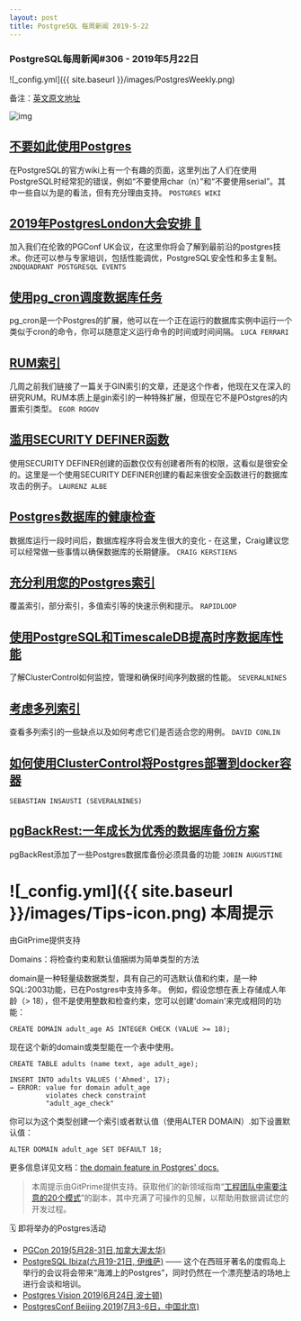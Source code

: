 ```yaml
---
layout: post
title: PostgreSQL 每周新闻 2019-5-22
---
```


### PostgreSQL每周新闻#306 - 2019年5月22日
![_config.yml]({{ site.baseurl }}/images/PostgresWeekly.png)

备注：[英文原文地址](https://postgresweekly.com/issues/306)

![img](https://res.cloudinary.com/cpress/image/upload/w_1280,e_sharpen:60/v1558468462/t1lhkqvr0rd77n10qwn5.jpg)

## [不要如此使用Postgres](https://wiki.postgresql.org/wiki/Don%27t_Do_This)
在PostgreSQL的官方wiki上有一个有趣的页面，这里列出了人们在使用PostgreSQL时经常犯的错误，例如“不要使用char（n）”和“不要使用serial”。其中一些自以为是的看法，但有充分理由支持。
`POSTGRES WIKI`



## [2019年PostgresLondon大会安排 🐘 ](https://postgreslondon.org)
加入我们在伦敦的PGConf UK会议，在这里你将会了解到最前沿的postgres技术。你还可以参与专家培训，包括性能调优，PostgreSQL安全性和多主复制。
`2NDQUADRANT POSTGRESQL EVENTS`



## [使用pg_cron调度数据库任务](https://fluca1978.github.io/2019/05/21/pgcron.html)   
pg_cron是一个Postgres的扩展，他可以在一个正在运行的数据库实例中运行一个类似于cron的命令，你可以随意定义运行命令的时间或时间间隔。
`LUCA FERRARI`



## [RUM索引](https://habr.com/en/company/postgrespro/blog/452116/)
几周之前我们链接了一篇关于GIN索引的文章，还是这个作者，他现在又在深入的研究RUM。RUM本质上是gin索引的一种特殊扩展，但现在它不是POstgres的内置索引类型。
`EGOR ROGOV`


## [滥用SECURITY DEFINER函数](https://www.cybertec-postgresql.com/en/abusing-security-definer-functions/)
使用SECURITY DEFINER创建的函数仅仅有创建者所有的权限，这看似是很安全的。这里是一个使用SECURITY DEFINER创建的看起来很安全函数进行的数据库攻击的例子。
`LAURENZ ALBE`



## [Postgres数据库的健康检查](https://www.citusdata.com/blog/2019/03/29/health-checks-for-your-postgres-database/)
 数据库运行一段时间后，数据库程序将会发生很大的变化 - 在这里，Craig建议您可以经常做一些事情以确保数据库的长期健康。
`CRAIG KERSTIENS`



## [充分利用您的Postgres索引 ](https://pgdash.io/blog/postgres-indexes.html)
覆盖索引，部分索引，多值索引等的快速示例和提示。
`RAPIDLOOP`


## [使用PostgreSQL和TimescaleDB提高时序数据库性能](https://severalnines.com/blog/advanced-database-monitoring-management-timescaledb?utm_campaign=DevOps_Campaign_MAY19&utm_content=pgweekly&utm_medium=Paid_Search&utm_source=banner)
了解ClusterControl如何监控，管理和确保时间序列数据的性能。
`SEVERALNINES`



## [考虑多列索引](https://medium.com/pgmustard/multi-column-indexes-4d17bac764c5)
查看多列索引的一些缺点以及如何考虑它们是否适合您的用例。
`DAVID CONLIN`

## [如何使用ClusterControl将Postgres部署到docker容器](https://severalnines.com/blog/how-deploy-postgresql-docker-container-using-clustercontrol)
`SEBASTIAN INSAUSTI (SEVERALNINES)`

## [pgBackRest:一年成长为优秀的数据库备份方案](https://www.percona.com/blog/2019/05/10/pgbackrest-a-great-backup-solution-and-a-wonderful-year-of-growth/)
pgBackRest添加了一些Postgres数据库备份必须具备的功能
`JOBIN AUGUSTINE`




# ![_config.yml]({{ site.baseurl }}/images/Tips-icon.png)   本周提示
由GitPrime提供支持

Domains：将检查约束和默认值捆绑为简单类型的方法

domain是一种轻量级数据类型，具有自己的可选默认值和约束，是一种SQL:2003功能，已在Postgres中支持多年。
例如，假设您想在表上存储成人年龄（> 18），但不是使用整数和检查约束，您可以创建'domain'来完成相同的功能：
```
CREATE DOMAIN adult_age AS INTEGER CHECK (VALUE >= 18);

```
现在这个新的domain或类型能在一个表中使用。
```
CREATE TABLE adults (name text, age adult_age);
            
INSERT INTO adults VALUES ('Ahmed', 17);
→ ERROR: value for domain adult_age
         violates check constraint
         "adult_age_check"
```
你可以为这个类型创建一个索引或者默认值（使用ALTER DOMAIN）.如下设置默认值：
```
ALTER DOMAIN adult_age SET DEFAULT 18;
```
更多信息详见文档：[the domain feature in Postgres' docs. ](https://www.postgresql.org/docs/9.5/sql-createdomain.html)

>本周提示由GitPrime提供支持。获取他们的新领域指南“[工程团队中需要注意的20个模式](https://resources.gitprime.com/books/20-patterns/?utm_source=nl(pgw)&utm_medium=email-nl&utm_campaign=nl(pgw))”的副本，其中充满了可操作的见解，以帮助用数据调试您的开发过程。

🗓  即将举办的Postgres活动  
- [PGCon 2019(5月28-31日,加拿大渥太华)](https://www.pgcon.org/2019/)
- [PostgreSQL Ibiza(六月19-21日, 伊维萨)](https://www.pgibz.io/index.html) —— 这个在西班牙著名的度假岛上举行的会议将会带来“海滩上的Postgres”，同时仍然在一个漂亮整洁的场地上进行会谈和培训。  
- [Postgres Vision 2019(6月24日,波士顿)](https://postgresvision.com/) 
- [PostgresConf Beijing 2019(7月3-6日，中国北京)](https://postgresconf.org/conferences/Beijing)
